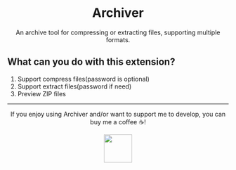 <h1 align="center">
  <strong>Archiver</strong>
</h1>
<p align="center">An archive tool for compressing or extracting files, supporting multiple formats.</p>

## What can you do with this extension?

1. Support compress files(password is optional)
2. Support extract files(password if need)
3. Preview ZIP files

---

<p align="center">If you enjoy using Archiver and/or want to support me to develop, you can buy me a coffee ☕!</p>

<p align="center">
  <a title="Buy Me A Coffee" href="https://www.buymeacoffee.com/J404">
    <img height="64" style="height: 64px" src="https://cdn.buymeacoffee.com/buttons/v2/default-yellow.png">
  </a>          
</p>
